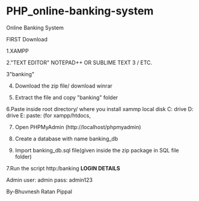 # PHP_online-banking-system
Online Banking System

FIRST Download

1.XAMPP

2."TEXT EDITOR" NOTEPAD++ OR SUBLIME TEXT 3 / ETC.

3"banking"

4. Download the zip file/ download winrar

5. Extract the file and copy "banking" folder

6.Paste inside root directory/ where you install xammp local disk C: drive D: drive E: paste: (for xampp/htdocs, 

7. Open PHPMyAdmin (http://localhost/phpmyadmin)

8. Create a database with name banking_db

6. Import banking_db.sql file(given inside the zip package in SQL file folder)

7.Run the script http:/banking
**LOGIN DETAILS** 

Admin
user: admin
pass: admin123

By-Bhuvnesh Ratan Pippal
